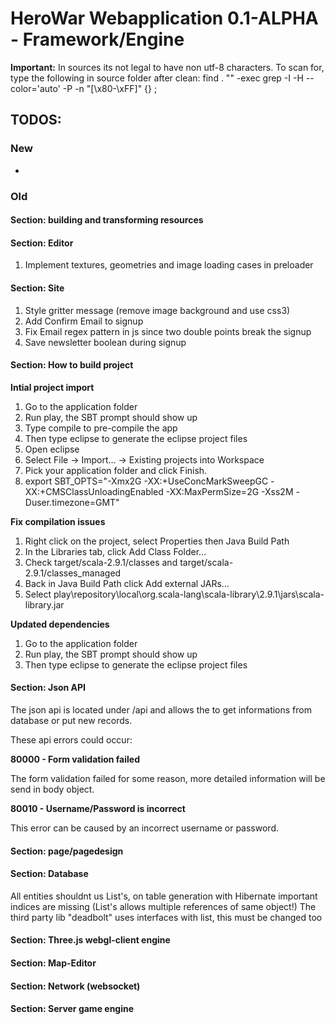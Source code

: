 # HeroWar Webapplication 0.1-ALPHA - Framework/Engine

**Important:**
In sources its not legal to have non utf-8 characters.
To scan for, type the following in source folder after clean:
find . "" -exec grep -I -H --color='auto' -P -n "[\x80-\xFF]" {} \; 


## TODOS:

### New

-

### Old

#### Section: building and transforming resources

#### Section: Editor

1. Implement textures, geometries and image loading cases in preloader

#### Section: Site

1. Style gritter message (remove image background and use css3)
2. Add Confirm Email to signup
3. Fix Email regex pattern in js since two double points break the signup
4. Save newsletter boolean during signup


#### Section: How to build project

**Intial project import**

1. Go to the application folder
2. Run play, the SBT prompt should show up
3. Type compile to pre-compile the app
4. Then type eclipse to generate the eclipse project files
5. Open eclipse
6. Select File -> Import… -> Existing projects into Workspace
7. Pick your application folder and click Finish.
8. export SBT_OPTS="-Xmx2G -XX:+UseConcMarkSweepGC -XX:+CMSClassUnloadingEnabled -XX:MaxPermSize=2G -Xss2M  -Duser.timezone=GMT"

**Fix compilation issues**

1. Right click on the project, select Properties then Java Build Path
2. In the Libraries tab, click Add Class Folder…
3. Check target/scala-2.9.1/classes and target/scala-2.9.1/classes_managed
4. Back in Java Build Path click Add external JARs…
5. Select play\repository\local\org.scala-lang\scala-library\2.9.1\jars\scala-library.jar

**Updated dependencies**

1. Go to the application folder
2. Run play, the SBT prompt should show up
3. Then type eclipse to generate the eclipse project files


#### Section: Json API

The json api is located under /api and allows the to get informations from database or put new records.

These api errors could occur:

**80000 - Form validation failed**

The form validation failed for some reason, more detailed information will be send in body object.

**80010 - Username/Password is incorrect**

This error can be caused by an incorrect username or password.


#### Section: page/pagedesign

#### Section: Database
All entities shouldnt us List's, on table generation with Hibernate important indices are missing (List's allows multiple references of same object!)
The third party lib "deadbolt" uses interfaces with list, this must be changed too


#### Section: Three.js webgl-client engine


#### Section: Map-Editor


#### Section: Network (websocket)


#### Section: Server game engine
